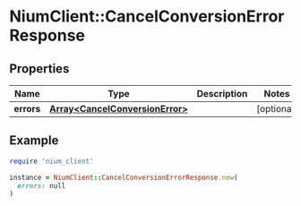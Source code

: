 # NiumClient::CancelConversionErrorResponse

## Properties

| Name | Type | Description | Notes |
| ---- | ---- | ----------- | ----- |
| **errors** | [**Array&lt;CancelConversionError&gt;**](CancelConversionError.md) |  | [optional] |

## Example

```ruby
require 'nium_client'

instance = NiumClient::CancelConversionErrorResponse.new(
  errors: null
)
```


